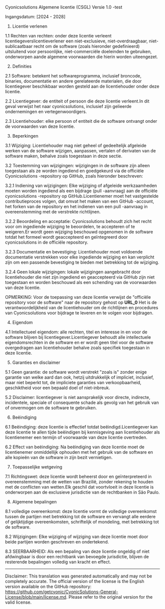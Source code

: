 Cyonicsolutions Algemene licentie (CSGL)
Versie 1.0 -test

Ingangsdatum: [2024 - 2028]

1. Licentie verlenen

1.1 Rechten van rechten: onder deze licentie verleent licentiegeverslicentieverlener een niet-exclusieve, niet-overdraagbaar, niet-sublicaatbaar recht om de software (zoals hieronder gedefinieerd) uitsluitend voor persoonlijke, niet-commerciële doeleinden te gebruiken, onderworpen aande algemene voorwaarden die hierin worden uiteengezet.

2. Definities

2.1 Software: betekent het softwareprogramma, inclusief broncode, binaries, documentatie en andere gerelateerde materialen, die door licentiegever beschikbaar worden gesteld aan de licentiehouder onder deze licentie.

2.2 Licentiegever: de entiteit of persoon die deze licentie verleent.In dit geval verwijst het naar cyonicsolutions, inclusief zijn gelieerde ondernemingen en vertegenwoordigers.

2.3 Licentiehouder: elke persoon of entiteit die de software ontvangt onder de voorwaarden van deze licentie.

3. Beperkingen

3.1 Wijziging: Licentiehouder mag niet geheel of gedeeltelijk afgeleide werken van de software wijzigen, aanpassen, vertalen of derivaten van de software maken, behalve zoals toegestaan ​​in deze sectie.

3.2 Toestemming van wijzigingen: wijzigingen in de software zijn alleen toegestaan ​​als ze worden ingediend en goedgekeurd via de officiële Cyonicsolutions -repository op GitHub, zoals hieronder beschreven:

3.2.1 Indiening van wijzigingen: Elke wijziging of afgeleide werkzaamheden moeten worden ingediend als een bijdrage (pull -aanvraag) aan de officiële cyonicsolutions -repository op GitHub.Licentienemer moet het vastgestelde contributieproces volgen, dat omvat het maken van een GitHub -account, het forken van de repository en het indienen van een pull -aanvraag in overeenstemming met de verstrekte richtlijnen.

3.2.2 Beoordeling en acceptatie: Cyonicsolutions behoudt zich het recht voor om ingediende wijziging te beoordelen, te accepteren of te weigeren.Er wordt geen wijziging beschouwd opgenomen in de software totdat het formeel wordt geaccepteerd en geïntegreerd door cyonicsolutions in de officiële repository.

3.2.3 Documentatie en bevestiging: Licentiehouder moet voldoende documentatie verstrekken voor elke ingediende wijziging en kan verplicht zijn om een ​​passende bevestiging te bieden met betrekking tot de wijziging.

3.2.4 Geen lokale wijzigingen: lokale wijzigingen aangebracht door licentiehouder die niet zijn ingediend en geaccepteerd via GitHub zijn niet toegestaan ​​en worden beschouwd als een schending van de voorwaarden van deze licentie.

OPMERKING: Voor de toepassing van deze licentie verwijst de "officiële repository voor de software" naar de repository gehost op __URL_0__ Het is de verantwoordelijkheid van de licentiehouder om de richtlijnen en procedures van Cyonicsolutions voor bijdrage te leveren en te volgen voor bijdragen.

4. Eigendom

4.1 Intellectueel eigendom: alle rechten, titel en interesse in en voor de software blijven bij licentiegever.Licentiegever behoudt alle intellectuele eigendomsrechten in de software en er wordt geen titel voor de software overgedragen aan licentiehouder behalve zoals specifiek toegestaan ​​in deze licentie.

5. Garanties en disclaimer

5.1 Geen garantie: de software wordt verstrekt "zoals is" zonder enige garantie van welke aard dan ook, hetzij uitdrukkelijk of impliciet, inclusief, maar niet beperkt tot, de impliciete garanties van verkoopbaarheid, geschiktheid voor een bepaald doel of niet-inbreuk.

5.2 Disclaimer: licentiegever is niet aansprakelijk voor directe, indirecte, incidentele, speciale of consequente schade als gevolg van het gebruik van of onvermogen om de software te gebruiken.

6. Beëindiging

6.1 Beëindiging: deze licentie is effectief totdat beëindigd.Licentiegever kan deze licentie te allen tijde beëindigen bij kennisgeving aan licentiehouder als licentienemer een termijn of voorwaarde van deze licentie overtreden.

6.2 Effect van beëindiging: Na beëindiging van deze licentie moet de licentienemer onmiddellijk ophouden met het gebruik van de software en alle kopieën van de software in zijn bezit vernietigen.

7. Toepasselijke wetgeving

7.1 Richtingswet: deze licentie wordt beheerst door en geïnterpreteerd in overeenstemming met de wetten van Brazilië, zonder rekening te houden met de conflicten van wetten.Elk geschil dat voortvloeit in deze licentie is onderworpen aan de exclusieve jurisdictie van de rechtbanken in São Paulo.

8. Algemene bepalingen

8.1 volledige overeenkomst: deze licentie vormt de volledige overeenkomst tussen de partijen met betrekking tot de software en vervangt alle eerdere of gelijktijdige overeenkomsten, schriftelijk of mondeling, met betrekking tot de software.

8.2 Wijzigingen: Elke wijziging of wijziging van deze licentie moet door beide partijen worden geschreven en ondertekend.

8.3 SEERBAARHEID: Als een bepaling van deze licentie ongeldig of niet afdwingbaar is door een rechtbank van bevoegde jurisdictie, blijven de resterende bepalingen volledig van kracht en effect.

---
Disclaimer: This translation was generated automatically and may not be completely accurate. The official version of the license is the English version available on the GitHub repository: https://github.com/getcyonic/CyonicSolutions-General-License/blob/main/license.md. Please refer to the original version for the valid license.
